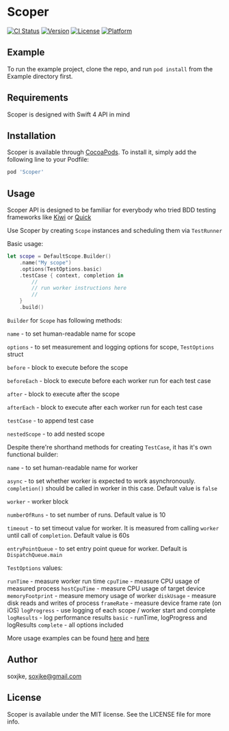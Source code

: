 # Scoper

[![CI Status](http://img.shields.io/travis/soxjke/Scoper.svg?style=flat)](https://travis-ci.org/soxjke/Scoper)
[![Version](https://img.shields.io/cocoapods/v/Scoper.svg?style=flat)](http://cocoapods.org/pods/Scoper)
[![License](https://img.shields.io/cocoapods/l/Scoper.svg?style=flat)](http://cocoapods.org/pods/Scoper)
[![Platform](https://img.shields.io/cocoapods/p/Scoper.svg?style=flat)](http://cocoapods.org/pods/Scoper)

## Example

To run the example project, clone the repo, and run `pod install` from the Example directory first.

## Requirements

Scoper is designed with Swift 4 API in mind

## Installation

Scoper is available through [CocoaPods](http://cocoapods.org). To install
it, simply add the following line to your Podfile:

```ruby
pod 'Scoper'
```

## Usage

Scoper API is designed to be familiar for everybody who tried BDD testing frameworks like [Kiwi](https://github.com/kiwi-bdd/Kiwi) or [Quick](https://github.com/Quick/Quick)

Use Scoper by creating ```Scope``` instances and scheduling them via ```TestRunner```

Basic usage:

```swift
let scope = DefaultScope.Builder()
	.name("My scope")
	.options(TestOptions.basic)
	.testCase { context, completion in
		//
		// run worker instructions here
		//
	}
	.build() 
```

```Builder``` for ```Scope``` has following methods:

```name``` - to set human-readable name for scope

```options``` - to set measurement and logging options for scope, ```TestOptions``` struct

```before``` - block to execute before the scope

```beforeEach``` - block to execute before each worker run for each test case

```after``` - block to execute after the scope

```afterEach``` - block to execute after each worker run for each test case

```testCase``` - to append test case

```nestedScope``` - to add nested scope

Despite there're shorthand methods for creating ```TestCase```, it has it's own functional builder:

```name``` - to set human-readable name for worker

```async``` - to set whether worker is expected to work asynchronously. ```completion()``` should be called in worker in this 
case. Default value is ```false```

```worker``` - worker block

```numberOfRuns``` - to set number of runs. Default value is 10

```timeout``` - to set timeout value for worker. It is measured from calling ```worker``` until call of ```completion```. Default value is 60s

```entryPointQueue``` - to set entry point queue for worker. Default is ```DispatchQueue.main```

```TestOptions``` values:

```runTime``` - measure worker run time
```cpuTime``` - measure CPU usage of measured process
```hostCpuTime``` - measure CPU usage of target device
```memoryFootprint``` - measure memory usage of worker
```diskUsage``` - measure disk reads and writes of process
```frameRate``` - measure device frame rate (on iOS)
```logProgress``` - use logging of each scope / worker start and complete
```logResults``` - log performance results
```basic``` - runTime, logProgress and logResults
```complete``` - all options included

More usage examples can be found [here](https://github.com/soxjke/Scoper/blob/master/Algorithms/Algorithms/main.swift) and [here](https://github.com/soxjke/Scoper/blob/master/Example/Scoper/AppDelegate.swift)

## Author

soxjke, soxjke@gmail.com

## License

Scoper is available under the MIT license. See the LICENSE file for more info.

